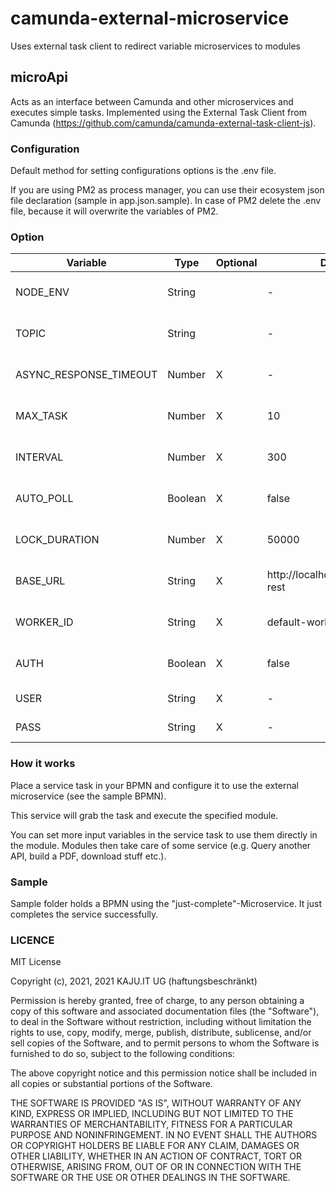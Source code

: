 # camunda-external-microservice
Uses external task client to redirect variable microservices to modules

## microApi

Acts as an interface between Camunda and other microservices and executes simple tasks.
Implemented using the External Task Client from Camunda (https://github.com/camunda/camunda-external-task-client-js).

### Configuration

Default method for setting configurations options is the .env file.

If you are using PM2 as process manager, you can use their ecosystem json file declaration (sample
in app.json.sample). In case of PM2 delete the .env file, because it will overwrite the variables
of PM2.

### Option

| Variable | Type | Optional | Default | Values | Description |
|---|---|---|---|---|---|
| NODE_ENV | String |  | -  | development; staging; production  | node environment
|  TOPIC |  String |   | -  |   | external service task topic |
| ASYNC_RESPONSE_TIMEOUT |  Number | X  | -  |   | [External Task Client Docs](https://github.com/camunda/camunda-external-task-client-js/blob/master/docs/Client.md#new-clientoptions)
| MAX_TASK |  Number | X  | 10  |   | [External Task Client Docs](https://github.com/camunda/camunda-external-task-client-js/blob/master/docs/Client.md#new-clientoptions)
| INTERVAL |  Number | X  | 300  |   | [External Task Client Docs](https://github.com/camunda/camunda-external-task-client-js/blob/master/docs/Client.md#new-clientoptions)
| AUTO_POLL |  Boolean | X  | false  |   | [External Task Client Docs](https://github.com/camunda/camunda-external-task-client-js/blob/master/docs/Client.md#new-clientoptions)
| LOCK_DURATION |  Number | X  | 50000  |   | [External Task Client Docs](https://github.com/camunda/camunda-external-task-client-js/blob/master/docs/Client.md#new-clientoptions)
| BASE_URL |  String | X  | http://localhost:8080/engine-rest  |   | [External Task Client Docs](https://github.com/camunda/camunda-external-task-client-js/blob/master/docs/Client.md#new-clientoptions)
| WORKER_ID |  String | X  | default-worker  |   | [External Task Client Docs](https://github.com/camunda/camunda-external-task-client-js/blob/master/docs/Client.md#new-clientoptions)
| AUTH |  Boolean | X  | false  |   | Use basic auth for REST
| USER |  String | X  | -  |   | Basic auth user
| PASS |  String | X  | -  |   | Basic auth password

### How it works

Place a service task in your BPMN and configure it to use the external microservice (see the sample BPMN).

This service will grab the task and execute the specified module.

You can set more input variables in the service task to use them directly in the module. Modules
then take care of some service (e.g. Query another API, build a PDF, download stuff etc.).

### Sample

Sample folder holds a BPMN using the "just-complete"-Microservice.
It just completes the service successfully.

### LICENCE

MIT License

Copyright (c), 2021, 2021 KAJU.IT UG (haftungsbeschränkt)

Permission is hereby granted, free of charge, to any person obtaining a copy
of this software and associated documentation files (the "Software"), to deal
in the Software without restriction, including without limitation the rights
to use, copy, modify, merge, publish, distribute, sublicense, and/or sell
copies of the Software, and to permit persons to whom the Software is
furnished to do so, subject to the following conditions:

The above copyright notice and this permission notice shall be included in all
copies or substantial portions of the Software.

THE SOFTWARE IS PROVIDED "AS IS", WITHOUT WARRANTY OF ANY KIND, EXPRESS OR
IMPLIED, INCLUDING BUT NOT LIMITED TO THE WARRANTIES OF MERCHANTABILITY,
FITNESS FOR A PARTICULAR PURPOSE AND NONINFRINGEMENT. IN NO EVENT SHALL THE
AUTHORS OR COPYRIGHT HOLDERS BE LIABLE FOR ANY CLAIM, DAMAGES OR OTHER
LIABILITY, WHETHER IN AN ACTION OF CONTRACT, TORT OR OTHERWISE, ARISING FROM,
OUT OF OR IN CONNECTION WITH THE SOFTWARE OR THE USE OR OTHER DEALINGS IN THE
SOFTWARE.
